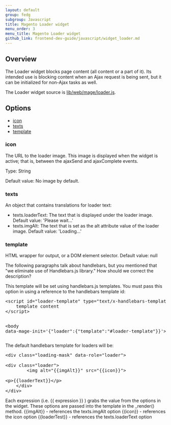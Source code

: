 ```yaml
---
layout: default
group: fedg
subgroup: Javascript
title: Magento Loader widget
menu_order: 3
menu_title: Magento Loader widget
github_link: frontend-dev-guide/javascript/widget_loader.md
---
```


<h2>Overview</h2>
The Loader widget blocks page content (all content or a  part of it). Its intended use is blocking content when an Ajax request is being sent, but it can be initialized for non-Ajax tasks as well. 

The Loader widget source is <a href="{{site.mage2000url}}lib/web/mage/loader.js">lib/web/mage/loader.js</a>.
<h2>Options</h2>

<ul>
<li><a href="#l_icon">icon</a></li>
<li><a href="#l_texts">texts</a></li>
<li><a href="#l_template">template</a></li>
</ul>

<h3 id="#l_icon">icon</h3>
The URL to the loader image. This image is displayed when the widget is active; that is, between the ajaxSend and ajaxComplete events. 

Type: String 

Default value: No image by default.

<h3 id="#l_texts">texts</h3>

An object that contains translations for loader text:
<ul>
<li>texts.loaderText: 
The text that is displayed under the loader image. 
Default value: 'Please wait...'</li>

<li>texts.imgAlt: The text that is set as the alt attribute value of the loader image. 
Default value: 'Loading...'</li>
</ul>

<h3 id="#l_template">template</h3>
HTML wrapper for output, or a DOM element selector. 
Default value: null
<p class="q">The following paragraphs talk about handlebars, but you mentioned that "we eliminate use of Handlebars.js library." How should we correct the description?</p>
This template will be set using handlebars.js templates. You must pass this option in using a reference to the handlebars template id:
<pre>
&lt;script id=&quot;loader-template&quot; type=&quot;text/x-handlebars-template&quot;&gt;
    template content
&lt;/script&gt;
  
&lt;body data-mage-init='{&quot;loader&quot;:{&quot;template&quot;:&quot;#loader-template&quot;}}'&gt;
</pre>

The default handlebars template for loaders will be:
<pre>
&lt;div class=&quot;loading-mask&quot; data-role=&quot;loader&quot;&gt;
     
&lt;div class=&quot;loader&quot;&gt;
        &lt;img alt=&quot;{{imgAlt}}&quot; src=&quot;{{icon}}&quot;&gt;
         
&lt;p&gt;{{loaderText}}&lt;/p&gt;
    &lt;/div&gt;
&lt;/div&gt;
</pre>
Each expression (i.e. {{ expression }} ) grabs the value from the options in the widget. These options are passed into the template in the _render() method.
{{imgAlt}} - references the texts.imgAlt option
{{icon}} - references the icon option
{{loaderTest}} - references the texts.loaderText option